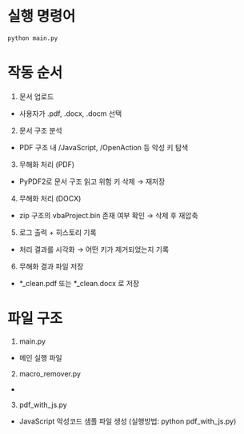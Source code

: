 # 실행 명령어
```sh
python main.py
```

# 작동 순서
1. 문서 업로드
 - 사용자가 .pdf, .docx, .docm 선택

2. 문서 구조 분석
 - PDF 구조 내 /JavaScript, /OpenAction 등 악성 키 탐색

3. 무해화 처리 (PDF)
 - PyPDF2로 문서 구조 읽고 위험 키 삭제 → 재저장

4. 무해화 처리 (DOCX)
 - zip 구조의 vbaProject.bin 존재 여부 확인 → 삭제 후 재압축

5. 로그 출력 + 히스토리 기록
 - 처리 결과를 시각화 → 어떤 키가 제거되었는지 기록

6. 무해화 결과 파일 저장
 - *_clean.pdf 또는 *_clean.docx 로 저장

# 파일 구조
1. main.py
 - 메인 실행 파일

2. macro_remover.py
 - 

3. pdf_with_js.py
 - JavaScript 악성코드 샘플 파일 생성 (실행방법: python pdf_with_js.py)
